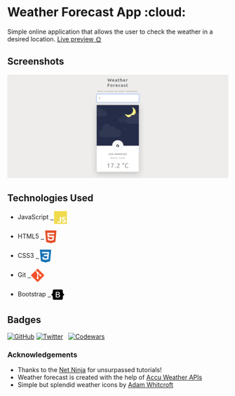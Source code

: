 <h1> Weather Forecast App :cloud: </h1>

Simple online application that allows the user to check the weather in a desired location.
[Live preview 🌞](https://grinushka.github.io/weather-app/)

<h2> Screenshots </h2>

![App Screenshot](weather-app.png)

<h2> Technologies Used </h2>

- JavaScript
  <a href="https://developer.mozilla.org/ru/docs/Learn/Getting_started_with_the_web/CSS_basics" target="_blank" rel="noreferrer"> &nbsp; <img src="https://github.com/devicons/devicon/blob/1119b9f84c0290e0f0b38982099a2bd027a48bf1/icons/javascript/javascript-plain.svg" alt="javascript" width="30" height="30" align="center"/> </a>

- HTML5
  <a href="https://developer.mozilla.org/ru/docs/Web/HTML" target="_blank" rel="noreferrer"> &nbsp; <img src="https://github.com/devicons/devicon/blob/1119b9f84c0290e0f0b38982099a2bd027a48bf1/icons/html5/html5-plain.svg" alt="html" width="30" height="30" align="center"/> </a>

- CSS3
  <a href="https://developer.mozilla.org/ru/docs/Web/JavaScript" target="_blank" rel="noreferrer"> &nbsp; <img src="https://github.com/devicons/devicon/blob/1119b9f84c0290e0f0b38982099a2bd027a48bf1/icons/css3/css3-plain.svg" alt="css" width="30" height="30" align="center"/> </a>

- Git
  <a href="https://git-scm.com/" target="_blank" rel="noreferrer"> &nbsp; <img src="https://github.com/devicons/devicon/blob/1119b9f84c0290e0f0b38982099a2bd027a48bf1/icons/git/git-plain.svg" alt="git" width="30" height="30" align="center"/> </a>

- Bootstrap
  <a href="https://getbootstrap.com/" target="\_blank" rel="noreferrer"> &nbsp; <img src="https://github.com/devicons/devicon/blob/1119b9f84c0290e0f0b38982099a2bd027a48bf1/icons/bootstrap/bootstrap-plain.svg" alt="git" width="30" height="30" align="center"/> </a>

<h2> Badges </h2>

[![GitHub](https://img.shields.io/github/followers/grinushka?style=social)](https://github.com/grinushka)
[![Twitter](https://img.shields.io/twitter/follow/grinushka)](https://twitter.com/grinushka)
&nbsp;
[![Codewars](https://img.shields.io/badge/Codewars-grinushka-red)](https://www.codewars.com/users/grinushka)
&nbsp;

<h3> Acknowledgements </h3>

- Thanks to the [Net Ninja](https://netninja.dev/) for unsurpassed tutorials!
- Weather forecast is created with the help of [Accu Weather APIs](https://developer.accuweather.com/)
- Simple but splendid weather icons by [Adam Whitcroft](https://adamwhitcroft.com/)
